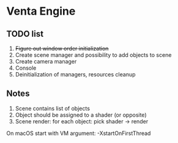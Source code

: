 # Venta Engine
## TODO list
1. ~~Figure out window order initialization~~
2. Create scene manager and possibility to add objects to scene
3. Create camera manager
4. Console
5. Deinitialization of managers, resources cleanup

## Notes
1. Scene contains list of objects
2. Object should be assigned to a shader (or opposite)
3. Scene render: for each object: pick shader -> render

On macOS start with VM argument: -XstartOnFirstThread